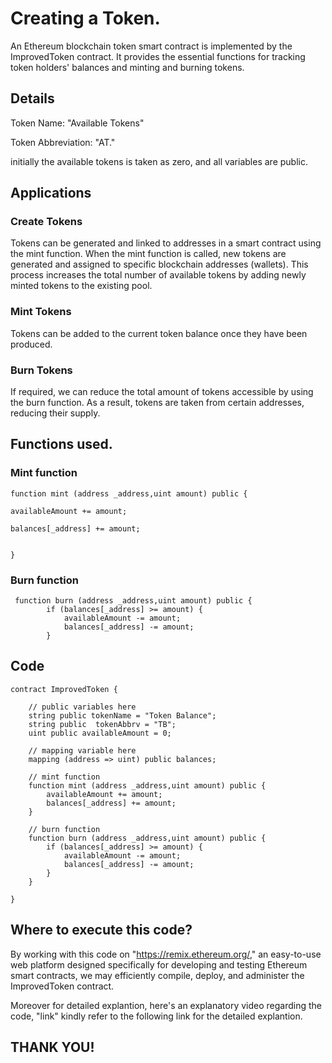 # Creating a Token.

An Ethereum blockchain token smart contract is implemented by the ImprovedToken contract. It provides the essential functions for tracking token holders' balances and minting and burning tokens.

##  Details
Token Name: "Available Tokens" 

Token Abbreviation: "AT."

initially the available tokens is taken as zero, and all variables are public.

## Applications
### Create Tokens
Tokens can be generated and linked to addresses in a smart contract using the mint function. When the mint function is called, new tokens are generated and assigned to specific blockchain addresses (wallets). This process increases the total number of available tokens by adding newly minted tokens to the existing pool.




### Mint Tokens
Tokens can be added to the current token balance once they have been produced.



### Burn Tokens
If required, we can reduce the total amount of tokens accessible by using the burn function. As a result, tokens are taken from certain addresses, reducing their supply.




## Functions used.


### Mint function

```
function mint (address _address,uint amount) public {

availableAmount += amount;

balances[_address] += amount;


}
```
### Burn function
```
 function burn (address _address,uint amount) public {
        if (balances[_address] >= amount) {
            availableAmount -= amount;
            balances[_address] -= amount;
        }
```
## Code 
```
contract ImprovedToken {

    // public variables here
    string public tokenName = "Token Balance";
    string public  tokenAbbrv = "TB";
    uint public availableAmount = 0;

    // mapping variable here
    mapping (address => uint) public balances;

    // mint function
    function mint (address _address,uint amount) public {
        availableAmount += amount;
        balances[_address] += amount;
    }

    // burn function
    function burn (address _address,uint amount) public {
        if (balances[_address] >= amount) {
            availableAmount -= amount;
            balances[_address] -= amount;
        }
    }

}
```
## Where to execute this code?

By working with this code on "https://remix.ethereum.org/," an easy-to-use web platform designed specifically for developing and testing Ethereum smart contracts, we may efficiently compile, deploy, and administer the ImprovedToken contract.


Moreover for detailed explantion, here's an explanatory video regarding the code, "link"
kindly refer to the following link for the detailed explantion. 
## THANK YOU!


